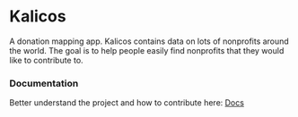 # Kalicos
A donation mapping app.  Kalicos contains data on lots of nonprofits around the world.
The goal is to help people easily find nonprofits that they would like to contribute to.

### Documentation
Better understand the project and how to contribute here: [Docs](./docs/README.md)